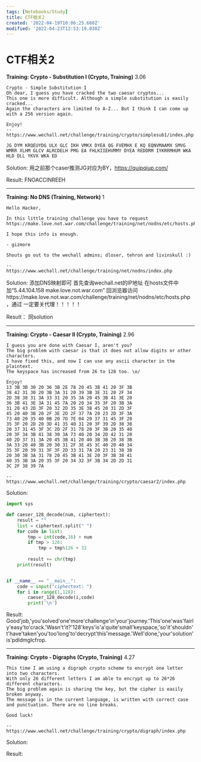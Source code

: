 ```yaml
---
tags: [Notebooks/Study]
title: CTF相关2
created: '2022-04-19T10:06:25.660Z'
modified: '2022-04-23T12:53:19.038Z'
---
```


# CTF相关2

**Training: Crypto - Substitution I (Crypto, Training)** 3.06
```
Crypto - Simple Substitution I
Oh dear, I guess you have cracked the two caesar cryptos...
This one is more difficult. Although a simple substitution is easily cracked...
Again the characters are limited to A-Z... But I think I can come up with a 256 version again.

Enjoy!
--
https://www.wechall.net/challenge/training/crypto/simplesub1/index.php

JG DYM KRQEUYDG ULX GLC IKH VMKX DYEA QG FVEMHX E KQ EQNVMAAMX SMVG WMRR XLHM GLCV ALRCDELH PMG EA FHLKIIEHVMMY DYEA REDDRM IYKRRMHUM WKA HLD DLL YKVX WKA ED
```

Solution:
用之前那个caser推测JG对应为BY，https://quipqiup.com/


Result:
FNOACCINREEH

---

**Training: No DNS (Training, Network)** 1
```
Hello Hacker,

In this little training challenge you have to request https://make.love.not.war.com/challenge/training/net/nodns/etc/hosts.php.

I hope this info is enough.

- gizmore

Shouts go out to the wechall admins; dloser, tehron and livinskull :)

--
https://www.wechall.net/challenge/training/net/nodns/index.php
```

Solution:
添加DNS映射即可
首先查询wechall.net的IP地址
在hosts文件中加“5.44.104.158	make.love.not.war.com”
回浏览器访问https://make.love.not.war.com/challenge/training/net/nodns/etc/hosts.php，通过
一定要关代理！！！！！

Result：
同solution


---

**Training: Crypto - Caesar II (Crypto, Training)** 2.96
```
I guess you are done with Caesar I, aren't you?
The big problem with caesar is that it does not allow digits or other characters.
I have fixed this, and now I can use any ascii character in the plaintext.
The keyspace has increased from 26 to 128 too. \o/

Enjoy!
13 3B 3B 30 20 36 3B 2E 78 20 45 3B 41 20 3F 3B
38 42 31 30 20 3B 3A 31 20 39 3B 3E 31 20 2F 34
2D 38 38 31 3A 33 31 20 35 3A 20 45 3B 41 3E 20
36 3B 41 3E 3A 31 45 7A 20 20 34 35 3F 20 3B 3A
31 20 43 2D 3F 20 32 2D 35 3E 38 45 20 31 2D 3F
45 20 40 3B 20 2F 3E 2D 2F 37 7A 20 23 2D 3F 3A
73 40 20 35 40 0B 20 7D 7E 04 20 37 31 45 3F 20
35 3F 20 2D 20 3D 41 35 40 31 20 3F 39 2D 38 38
20 37 31 45 3F 3C 2D 2F 31 78 20 3F 3B 20 35 40
20 3F 34 3B 41 38 30 3A 73 40 20 34 2D 42 31 20
40 2D 37 31 3A 20 45 3B 41 20 40 3B 3B 20 38 3B
3A 33 20 40 3B 20 30 31 2F 3E 45 3C 40 20 40 34
35 3F 20 39 31 3F 3F 2D 33 31 7A 20 23 31 38 38
20 30 3B 3A 31 78 20 45 3B 41 3E 20 3F 3B 38 41
40 35 3B 3A 20 35 3F 20 34 32 3F 3B 34 2D 2D 31
3C 2F 38 39 7A 

--
https://www.wechall.net/challenge/training/crypto/caesar2/index.php
```
Solution:
```python
import sys

def caeser_128_decode(num, ciphertext):
    result = ""
    list = ciphertext.split(" ")
    for code in list:
        tmp = int(code,16) + num
        if tmp > 126:
            tmp = tmp%126 + 32
        
        result += chr(tmp)
    print(result)


if __name__ == "__main__":
    code = input("ciphertext: ")
    for i in range(1,128):
        caeser_128_decode(i,code)
        print('\n')
```

Result:
Good'job,'you'solved'one'more'challenge'in'your'journey.'This'one'was'fairly'easy'to'crack.'Wasn't'it?'128'keys'is'a'quite'small'keyspace,'so'it'shouldn't'have'taken'you'too'long'to'decrypt'this'message.'Well'done,'your'solution'is'pdldmglcfrop.  

---

**Training: Crypto - Digraphs (Crypto, Training)** 4.27
```
This time I am using a digraph crypto scheme to encrypt one letter into two characters.
With only 26 different letters I am able to encrypt up to 26*26 different characters.
The big problem again is sharing the key, but the cipher is easily broken anyway.
The message is in the current language, is written with correct case and punctuation. There are no line breaks.

Good luck!

--
https://www.wechall.net/challenge/training/crypto/digraph/index.php
```
Solution:


Result:



